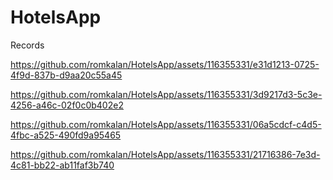 # HotelsApp

Records


https://github.com/romkalan/HotelsApp/assets/116355331/e31d1213-0725-4f9d-837b-d9aa20c55a45

https://github.com/romkalan/HotelsApp/assets/116355331/3d9217d3-5c3e-4256-a46c-02f0c0b402e2

https://github.com/romkalan/HotelsApp/assets/116355331/06a5cdcf-c4d5-4fbc-a525-490fd9a95465

https://github.com/romkalan/HotelsApp/assets/116355331/21716386-7e3d-4c81-bb22-ab11faf3b740




